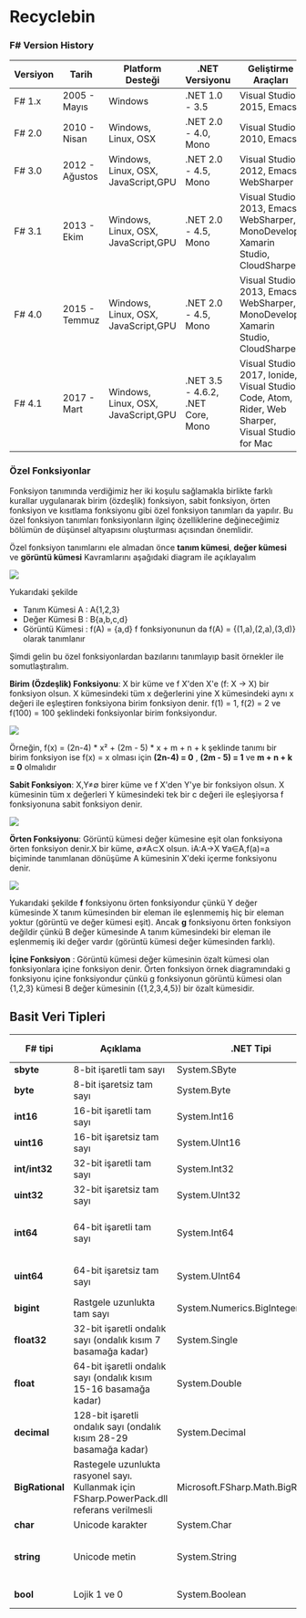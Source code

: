 # Recyclebin

### F# Version History

| Versiyon | Tarih       | Platform Desteği | .NET Versiyonu | Geliştirme Araçları      |
|----------|-------------|-------------------------|----------------|--------------------------|
| F# 1.x   | 2005 - Mayıs| Windows                 | .NET 1.0 - 3.5 | Visual Studio 2015, Emacs|
| F# 2.0   | 2010 - Nisan| Windows, Linux, OSX     | .NET 2.0 - 4.0, Mono|Visual Studio 2010, Emacs|
| F# 3.0   | 2012 - Ağustos|Windows, Linux, OSX, JavaScript,GPU| .NET 2.0 - 4.5, Mono|Visual Studio 2012, Emacs, WebSharper|
| F# 3.1   | 2013 - Ekim|Windows, Linux, OSX, JavaScript,GPU| .NET 2.0 - 4.5, Mono|Visual Studio 2013, Emacs, WebSharper, MonoDevelop, Xamarin Studio, CloudSharper|
| F# 4.0   | 2015 - Temmuz|Windows, Linux, OSX, JavaScript,GPU| .NET 2.0 - 4.5, Mono|Visual Studio 2013, Emacs, WebSharper, MonoDevelop, Xamarin Studio, CloudSharper|
| F# 4.1   | 2017 - Mart|Windows, Linux, OSX, JavaScript,GPU| .NET 3.5 - 4.6.2, .NET Core, Mono|Visual Studio 2017, Ionide, Visual Studio Code, Atom, Rider, Web Sharper, Visual Studio for Mac|

### Özel Fonksiyonlar

Fonksiyon tanımında verdiğimiz her iki koşulu sağlamakla birlikte farklı kurallar uygulanarak birim (özdeşlik) fonksiyon, sabit fonksiyon, örten fonksiyon ve kısıtlama fonksiyonu gibi özel fonksiyon tanımları da yapılır. Bu özel fonksiyon tanımları fonksiyonların ilginç özelliklerine değineceğimiz bölümün de düşünsel altyapısını oluşturması açısından önemlidir. 

Özel fonksiyon tanımlarını ele almadan önce **tanım kümesi**, **değer kümesi** ve **görüntü kümesi** Kavramlarını aşağıdaki diagram ile açıklayalım

![](/img/01_02_01_b.jpg)

Yukarıdaki şekilde 
* Tanım Kümesi A : A{1,2,3}
* Değer Kümesi B : B{a,b,c,d}
* Görüntü Kümesi : f(A) = {a,d}
f fonksiyonunun da  f(A) = {(1,a),(2,a),(3,d)} olarak tanımlanır

Şimdi gelin bu özel fonksiyonlardan bazılarını tanımlayıp basit örnekler ile somutlaştıralım.

**Birim (Özdeşlik) Fonksiyonu**: X bir küme ve f X'den X'e (f: X -> X) bir fonksiyon olsun. X kümesindeki tüm x değerlerini yine X kümesindeki aynı x değeri ile eşleştiren fonksiyona birim fonksiyon denir. f(1) = 1, f(2) = 2 ve f(100) = 100 şeklindeki fonksiyonlar birim fonksiyondur. 

![](/img/01_02_02.jpg)

Örneğin, f(x) = (2n-4) * x² + (2m - 5) * x + m + n + k şeklinde tanımı bir birim fonksiyon ise f(x) = x olması için **(2n-4) = 0** , **(2m - 5) = 1** ve **m + n + k = 0** olmalıdır


**Sabit Fonksiyon**: X,Y≠∅ birer küme ve f X'den Y'ye bir fonksiyon olsun. X kümesinin tüm x değerleri Y kümesindeki tek bir c değeri ile eşleşiyorsa f fonksiyonuna sabit fonksiyon denir.

![](/img/01_02_03.jpg)

**Örten Fonksiyonu**: Görüntü kümesi değer kümesine eşit olan fonksiyona örten fonksiyon denir.X bir küme, ∅≠A⊂X olsun. iA:A→X ∀a∈A,f(a)=a biçiminde tanımlanan dönüşüme A kümesinin X'deki içerme fonksiyonu denir.

![](/img/01_02_04.jpg)

Yukarıdaki şekilde **f** fonksiyonu örten fonksiyondur çünkü Y değer kümesinde X tanım kümesinden bir eleman ile eşlenmemiş hiç bir eleman yoktur (görüntü ve değer kümesi eşit). Ancak **g** fonksiyonu örten fonksiyon değildir çünkü B değer kümesinde A tanım kümesindeki bir eleman ile eşlenmemiş iki değer vardır (görüntü kümesi değer kümesinden farklı).

**İçine Fonksiyon** : Görüntü kümesi değer kümesinin özalt kümesi olan fonksiyonlara içine fonksiyon denir. Örten fonksiyon örnek diagramındaki g fonksiyonu içine fonksiyondur çünkü g fonksiyonun görüntü kümesi olan {1,2,3} kümesi B değer kümesinin ({1,2,3,4,5}) bir özalt kümesidir.

## Basit Veri Tipleri

| F# tipi | Açıklama | .NET Tipi | Bellek Miktarı | Değer Aralığı | Örnek | 
|---|---|---|---|---|---|
|**sbyte**| 8-bit işaretli tam sayı |System.SByte|1 byte|-128 ile 127 aralığınd	|42y, -11y|
|**byte** |	8-bit işaretsiz tam sayı|System.Byte |1 byte|0 ile 255 aralığında|42uy, 200uy|
|**int16**|	16-bit işaretli tam sayı|System.Int16|2 byte|-32768 ile 32767 aralığında|42s, -11s|
|**uint16**| 16-bit işaretsiz tam sayı|System.UInt16|2 byte|0 ile 65,535 aralığında|42us, 200us|
|**int/int32**| 32-bit işaretli tam sayı|System.Int32|4 byte|-2,147,483,648 ile 2,147,483,647 aralığında|	42, -11|
|**uint32**| 32-bit işaretsiz tam sayı|	System.UInt32|4 byte|0 ile 4,294,967,295 aralığında|42u, 200u|
|**int64**|	64-bit işaretli tam sayı|System.Int64|8 byte| -9,223,372,036,854,775,808 ile 9,223,372,036,854,775,807	aralığında | 42L, -11L|
|**uint64**| 64-bit işaretsiz tam sayı|System.UInt64|8 byte|0 ile 18,446,744,073,709,551,615 aralığında|42UL, 200UL|
|**bigint**|Rastgele uzunlukta tam sayı|System.Numerics.BigInteger| En az 4 byte| Herhangi bir tamsayı|	42I, 14999999999999999999999999I|
|**float32**|32-bit işaretli ondalık sayı (ondalık kısım 7 basamağa kadar)|System.Single| 4 byte|	±1.5e-45 ile ±3.4e38 aralığında|42.0F, -11.0F|
|**float**|64-bit işaretli ondalık sayı (ondalık kısım 15-16 basamağa kadar)|System.Double|	8 byte|	±5.0e-324 ile ±1.7e308 aralığında|42.0, -11.0|
|**decimal**|128-bit işaretli ondalık sayı (ondalık kısım 28-29 basamağa kadar)|System.Decimal|16 byte| ±1.0e-28 ile ±7.9e28 arasında|42.0M, -11.0M|
|**BigRational**|Rastegele uzunlukta rasyonel sayı. Kullanmak için FSharp.PowerPack.dll referans verilmesli|Microsoft.FSharp.Math.BigRational|En az 4 byte| Herhangi bir rasyonel sayı.|42N, -11N|
|**char**| Unicode karakter |System.Char| 2 byte| U+0000 ile U+ffff arasında|'x','\t'|
|**string**| Unicode metin|System.String| 20 + (2 * metnin uzunluğu) byte|0'den 2 miliyar adetkaraktere kadar|"Merhaba Dünya!", "F# ile fonksiyonel programlama"|
|**bool**|	Lojik 1 ve 0 | System.Boolean|1 byte|Sadece iki olası değer, true veya false|true,false|

